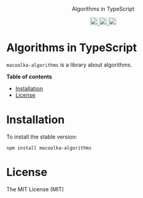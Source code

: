 <p align="center">
Algorithms in TypeScript
</p>

<p align="center">
  <a href="https://travis-ci.org/macoolka/macoolka-algorithms">
    <img src="https://img.shields.io/travis/macoolka/macoolka-algorithms/master.svg?style=flat-square" alt="build status" height="20">
  </a>
  <a href="https://david-dm.org/macoolka-algorithms">
    <img src="https://img.shields.io/david/macoolka/macoolka-algorithms.svg?style=flat-square" alt="dependency status" height="20">
  </a>
  <a href="https://www.npmjs.com/package/macoolka-algorithms">
    <img src="https://img.shields.io/npm/dm/macoolka-algorithms.svg" alt="npm downloads" height="20">
  </a>
</p>

# Algorithms in TypeScript

`macoolka-algorithms` is a library about algorithms.


**Table of contents**

- [Installation](#installation)
- [License](#license)

<!-- END doctoc generated TOC please keep comment here to allow auto update -->

# Installation

To install the stable version:

```
npm install macoolka-algorithms
```


# License

The MIT License (MIT)

